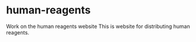 # human-reagents

Work on the human reagents website
This is website for distributing human reagents.
